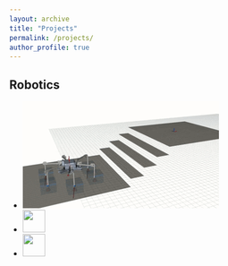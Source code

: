 ```yaml
---
layout: archive
title: "Projects"
permalink: /projects/
author_profile: true
---
```


Robotics
------
* ![traj_gif](/../images/traj.gif)
* <img src="/../images/estimate.gif" width="40" height="40" />
* <img src="/../images/climb.gif" width="40" height="40" />